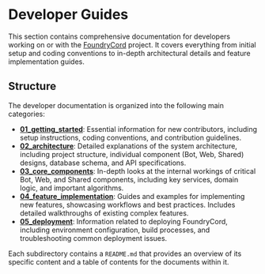 # Developer Guides

This section contains comprehensive documentation for developers working on or with the [FoundryCord](../1_introduction/glossary.md#foundrycord) project. It covers everything from initial setup and coding conventions to in-depth architectural details and feature implementation guides.

## Structure

The developer documentation is organized into the following main categories:

*   **[01_getting_started](./01_getting_started/README.md)**: Essential information for new contributors, including setup instructions, coding conventions, and contribution guidelines.
*   **[02_architecture](./02_architecture/README.md)**: Detailed explanations of the system architecture, including project structure, individual component (Bot, Web, Shared) designs, database schema, and API specifications.
*   **[03_core_components](./03_core_components/README.md)**: In-depth looks at the internal workings of critical Bot, Web, and Shared components, including key services, domain logic, and important algorithms.
*   **[04_feature_implementation](./04_feature_implementation/README.md)**: Guides and examples for implementing new features, showcasing workflows and best practices. Includes detailed walkthroughs of existing complex features.
*   **[05_deployment](./05_deployment/README.md)**: Information related to deploying FoundryCord, including environment configuration, build processes, and troubleshooting common deployment issues.

Each subdirectory contains a `README.md` that provides an overview of its specific content and a table of contents for the documents within it. 